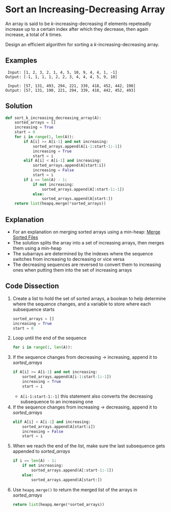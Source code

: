 # Sort an Increasing-Decreasing Array
An array is said to be _k_-increasing-decreasing if elements repeteadly increase up to a certain index after which they decrease, then again increase, a total of _k_ times.

Design an efficient algorithm for sorting a *k*-increasing-decreasing array.

## Examples
```
 Input: [1, 2, 3, 2, 1, 4, 5, 10, 9, 4, 4, 1, -1]
Output: [-1, 1, 1, 1, 2, 2, 3, 4, 4, 4, 5, 9, 10]

 Input: [57, 131, 493, 294, 221, 339, 418, 452, 442, 190]
Output: [57, 131, 190, 221, 294, 339, 418, 442, 452, 493]
```

## Solution
```python
def sort_k_increasing_decreasing_array(A):
    sorted_arrays = []
    increasing = True
    start = 0
    for i in range(1, len(A)):
        if A[i] >= A[i-1] and not increasing:
            sorted_arrays.append(A[i-1:start-1:-1])
            increasing = True
            start = i
        elif A[i] < A[i-1] and increasing:
            sorted_arrays.append(A[start:i])
            increasing = False
            start = i
        if i == len(A) - 1:
            if not increasing:
                sorted_arrays.append(A[:start-1:-1])
            else:
                sorted_arrays.append(A[start:])
    return list(heapq.merge(*sorted_arrays))
```

## Explanation
* For an explanation on merging sorted arrays using a min-heap: [Merge Sorted Files](sorted_arrays_merge.md)
* The solution splits the array into a set of increasing arrays, then merges them using a min-heap
* The subarrays are determined by the indexes where the sequence switches from increasing to decreasing or vice versa
* The decreasing sequences are reversed to convert them to increasing ones when putting them into the set of increasing arrays

## Code Dissection
1. Create a list to hold the set of sorted arrays, a boolean to help determine where the sequence changes, and a variable to store where each subsequence starts
    ```python
    sorted_arrays = []
    increasing = True
    start = 0
    ```
2. Loop until the end of the sequence
    ```python
    for i in range(1, len(A)):
    ```
3. If the sequence changes from decreasing -> increasing, append it to *sorted_arrays*
    ```python
    if A[i] >= A[i-1] and not increasing:
        sorted_arrays.append(A[i-1:start-1:-1])
        increasing = True
        start = i
    ```
    * `A[i-1:start-1:-1]` this statement also converts the decreasing subsequence to an increasing one
4. If the sequence changes from increasing -> decreasing, append it to *sorted_arrays*
    ```python
    elif A[i] < A[i-1] and increasing:
        sorted_arrays.append(A[start:i])
        increasing = False
        start = i
    ```
5. When we reach the end of the list, make sure the last subsequence gets appended to *sorted_arrays*
    ```python
    if i == len(A) - 1:
        if not increasing:
            sorted_arrays.append(A[:start-1:-1])
        else:
            sorted_arrays.append(A[start:])
    ```
6. Use `heapq.merge()` to return the merged list of the arrays in *sorted_arrays*
    ```python
    return list(heapq.merge(*sorted_arrays))
    ```